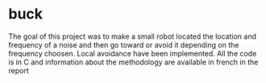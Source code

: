 # buck

The goal of this project was to make a small robot located the location and frequency of a noise and then go toward or avoid it depending on the frequency choosen.
Local avoidance have been implemented.
All the code is in C and information about the methodology are available in french in the report
